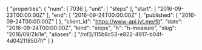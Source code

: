 {
  "properties": {
    "num": [
      7036
    ],
    "unit": [
      "steps"
    ],
    "start": [
      "2016-09-23T00:00:00Z"
    ],
    "end": [
      "2016-09-24T00:00:00Z"
    ],
    "published": [
      "2016-09-24T00:00:00Z"
    ]
  },
  "client_id": "https://www-api.jvt.me/fit",
  "date": "2016-09-24T00:00:00Z",
  "kind": "steps",
  "h": "h-measure",
  "slug": "2016/09/Zki1e",
  "aliases": [
    "/mf2/115b8c53-e822-4917-b04f-4d042118507f/"
  ]
}
